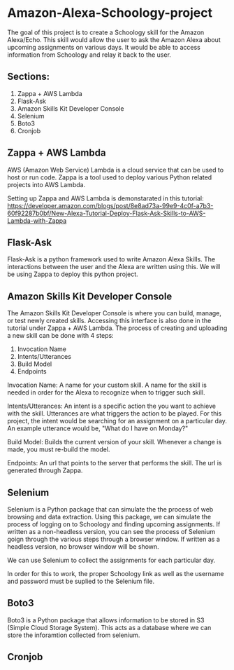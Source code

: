 # Amazon-Alexa-Schoology-project
The goal of this project is to create a Schoology skill for the Amazon Alexa/Echo. This skill would allow the user to ask the Amazon Alexa about upcoming assignments on various days. It would be able to access information from Schoology and relay it back to the user.
## Sections:
1. Zappa + AWS Lambda
2. Flask-Ask
3. Amazon Skills Kit Developer Console
4. Selenium
5. Boto3
6. Cronjob
## Zappa + AWS Lambda
AWS (Amazon Web Service) Lambda is a cloud service that can be used to host or run code. Zappa is a tool used to deploy various Python related projects into AWS Lambda.

Setting up Zappa and AWS Lambda is demonstarated in this tutorial: https://developer.amazon.com/blogs/post/8e8ad73a-99e9-4c0f-a7b3-60f92287b0bf/New-Alexa-Tutorial-Deploy-Flask-Ask-Skills-to-AWS-Lambda-with-Zappa
## Flask-Ask
Flask-Ask is a python framework used to write Amazon Alexa Skills. The interactions between the user and the Alexa are written using this. We will be using Zappa to deploy this python project.
## Amazon Skills Kit Developer Console
The Amazon Skills Kit Developer Console is where you can build, manage, or test newly created skills. Accessing this interface is also done in the tutorial under Zappa + AWS Lambda. The process of creating and uploading a new skill can be done with 4 steps:
1. Invocation Name
2. Intents/Utterances 
3. Build Model
4. Endpoints

Invocation Name: A name for your custom skill. A name for the skill is needed in order for the Alexa to recognize when to trigger such skill.

Intents/Utterances: An intent is a specific action the you want to achieve with the skill. Utterances are what triggers the action to be played. For this project, the intent would be searching for an assignment on a particular day. An example utterance would be, "What do I have on Monday?"

Build Model: Builds the current version of your skill. Whenever a change is made, you must re-build the model.

Endpoints: An url that points to the server that performs the skill. The url is generated through Zappa.
## Selenium
Selenium is a Python package that can simulate the the process of web browsing and data extraction. Using this package, we can simulate the process of logging on to Schoology and finding upcoming assignments. If written as a non-headless version, you can see the process of Selenium goign through the various steps through a browser window. If written as a headless version, no browser window will be shown.

We can use Selenium to collect the assignments for each particular day.

In order for this to work, the proper Schoology link as well as the username and password must be suplied to the Selenium file.

## Boto3
Boto3 is a Python package that allows information to be stored in S3 (Simple Cloud Storage System). This acts as a database where we can store the inforamtion collected from selenium.

## Cronjob

